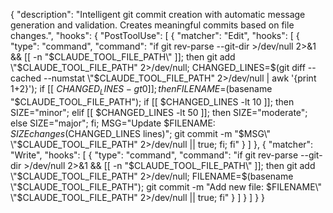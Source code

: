 {
  "description": "Intelligent git commit creation with automatic message generation and validation. Creates meaningful commits based on file changes.",
  "hooks": {
    "PostToolUse": [
      {
        "matcher": "Edit",
        "hooks": [
          {
            "type": "command",
            "command": "if git rev-parse --git-dir >/dev/null 2>&1 && [[ -n \"$CLAUDE_TOOL_FILE_PATH\" ]]; then git add \"$CLAUDE_TOOL_FILE_PATH\" 2>/dev/null; CHANGED_LINES=$(git diff --cached --numstat \"$CLAUDE_TOOL_FILE_PATH\" 2>/dev/null | awk '{print $1+$2}'); if [[ $CHANGED_LINES -gt 0 ]]; then FILENAME=$(basename \"$CLAUDE_TOOL_FILE_PATH\"); if [[ $CHANGED_LINES -lt 10 ]]; then SIZE=\"minor\"; elif [[ $CHANGED_LINES -lt 50 ]]; then SIZE=\"moderate\"; else SIZE=\"major\"; fi; MSG=\"Update $FILENAME: $SIZE changes ($CHANGED_LINES lines)\"; git commit -m \"$MSG\" \"$CLAUDE_TOOL_FILE_PATH\" 2>/dev/null || true; fi; fi"
          }
        ]
      },
      {
        "matcher": "Write",
        "hooks": [
          {
            "type": "command",
            "command": "if git rev-parse --git-dir >/dev/null 2>&1 && [[ -n \"$CLAUDE_TOOL_FILE_PATH\" ]]; then git add \"$CLAUDE_TOOL_FILE_PATH\" 2>/dev/null; FILENAME=$(basename \"$CLAUDE_TOOL_FILE_PATH\"); git commit -m \"Add new file: $FILENAME\" \"$CLAUDE_TOOL_FILE_PATH\" 2>/dev/null || true; fi"
          }
        ]
      }
    ]
  }
}
